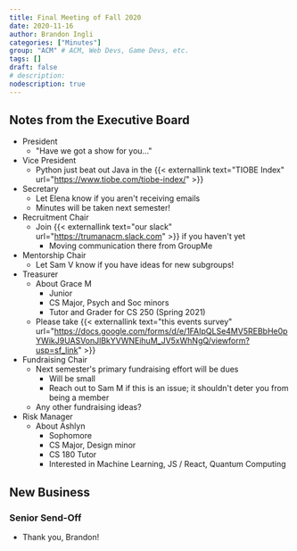 ```yaml
---
title: Final Meeting of Fall 2020
date: 2020-11-16
author: Brandon Ingli
categories: ["Minutes"]
group: "ACM" # ACM, Web Devs, Game Devs, etc.
tags: []
draft: false
# description:
nodescription: true
---
```


## Notes from the Executive Board

+ President
    + "Have we got a show for you..."
+ Vice President
    + Python just beat out Java in the {{< externallink text="TIOBE Index" url="https://www.tiobe.com/tiobe-index/" >}}
+ Secretary
    + Let Elena know if you aren't receiving emails
    + Minutes will be taken next semester!
+ Recruitment Chair
    + Join {{< externallink text="our slack" url="https://trumanacm.slack.com" >}} if you haven't yet
        + Moving communication there from GroupMe
+ Mentorship Chair
    + Let Sam V know if you have ideas for new subgroups!
+ Treasurer
    + About Grace M
        + Junior
        + CS Major, Psych and Soc minors
        + Tutor and Grader for CS 250 (Spring 2021)
    + Please take {{< externallink text="this events survey" url="https://docs.google.com/forms/d/e/1FAIpQLSe4MV5REBbHe0pYWikJ9UASVonJlBkYVWNEihuM_JV5xWhNgQ/viewform?usp=sf_link" >}}
+ Fundraising Chair
    + Next semester's primary fundraising effort will be dues
        + Will be small
        + Reach out to Sam M if this is an issue; it shouldn't deter you from being a member
    + Any other fundraising ideas?
+ Risk Manager
    + About Ashlyn
        + Sophomore
        + CS Major, Design minor
        + CS 180 Tutor
        + Interested in Machine Learning, JS / React, Quantum Computing

## New Business

### Senior Send-Off

+ Thank you, Brandon!